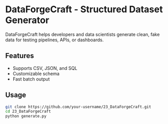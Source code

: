 # DataForgeCraft - Structured Dataset Generator

DataForgeCraft helps developers and data scientists generate clean, fake data for testing pipelines, APIs, or dashboards.

## Features
- Supports CSV, JSON, and SQL  
- Customizable schema  
- Fast batch output  

## Usage
```bash
git clone https://github.com/your-username/23_DataForgeCraft.git
cd 23_DataForgeCraft
python generate.py

